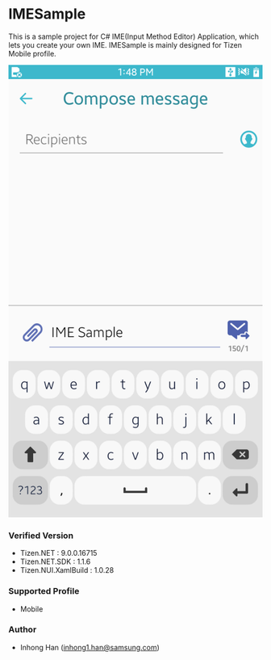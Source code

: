 # IMESample
This is a sample project for C# IME(Input Method Editor) Application, which lets you create your own IME.
IMESample is mainly designed for Tizen Mobile profile.

![portrait_ime](./ScreenShots/portrait_ime.png)


### Verified Version
* Tizen.NET : 9.0.0.16715
* Tizen.NET.SDK : 1.1.6
* Tizen.NUI.XamlBuild : 1.0.28

### Supported Profile
* Mobile

### Author
* Inhong Han (inhong1.han@samsung.com)
